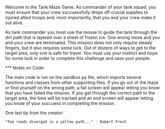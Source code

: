 Welcome to the Tank Maze Game. As commander of your tank squad, you must ensure that your crew succuessfully drops off crucial supplies to injured allied troops and, most importantly, that you and your crew make it out alive.

As tank commander you must use the mouse to guide the tank through the dirt path that is layered over a sheet of frozen ice. One wrong move and you and your crew are terminated. 
This mission does not only require steady fingers, but it also requires some luck. Out of dozens of ways to get to the target area, only one is safe for travel. You must use your instinct and hope for some luck in order to complete this challenge and save your people.



*** Notes on Code:

The main code is run on the sandbox.py file, which imports several functions and classes from other supporting files.
If you go out of the maze or find yourself on the wrong path, a fail screen will appear letting you know that you have failed the mission.
If you get through the correct path to the target area, the time will be tracked and an end screen will appear letting you know of your succuess in completing the mission.

One last tip from the creator:

    "Two roads diverged in a yellow path..." - Robert Frost
